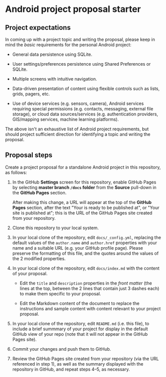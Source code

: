 # Android project proposal starter

## Project expectations

In coming up with a project topic and writing the proposal, please keep in mind the _basic_ requirements for the personal Android project:

* General data persistence using SQLite.

* User settings/preferences persistence using Shared Preferences or SQLite.

* Multiple screens with intuitive navigation.

* Data-driven presentation of content using flexible controls such as lists, grids, pagers, etc.

* Use of device services (e.g. sensors, camera), Android services requiring special permissions (e.g. contacts, messaging, external file storage), or cloud data sources/services (e.g. authentication providers, GIS/mapping services, machine learning platforms).

The above isn't an exhaustive list of Android project requirements, but should project sufficient direction for identifying a topic and writing the proposal.

## Proposal steps

Create a project proposal for a standalone Android project in this repository, as follows:

1. In the GitHub **Settings** screen for this repository, enable GitHub Pages by selecting **master branch `/docs` folder** from the **Source** pull-down in the **GitHub Pages** section.

    After making this change, a URL will appear at the top of the **GitHub Pages** section, after the text "Your is ready to be published at", or "Your site is published at"; this is the URL of the GitHub Pages site created from your repository.

2. Clone this repository to your local system.

3. In your local clone of the repository, edit `docs/_config.yml`, replacing the default values of the `author.name` and `author.href` properties with your name and a suitable URL (e.g. your GitHub profile page). Please preserve the formatting of this file, and the quotes around the values of the 2 modified properties. 

4. In your local clone of the repository, edit `docs/index.md` with the content of your proposal. 

    * Edit the `title` and `description` properties in the _front matter_ (the lines at the top, between the 2 lines that contain just 3 dashes each) to make them specific to your proposal.
    
    * Edit the Markdown content of the document to replace the instructions and sample content with content relevant to your project proposal.

5. In your local clone of the repository, edit `README.md` (i.e. this file), to include a brief summmary of your project for display in the default GitHub view of your repo (note that it will not appear in the GitHub Pages site). 

6. Commit your changes and push them to GitHub.

7. Review the GitHub Pages site created from your repository (via the URL referenced in step 1), as well as the summary displayed with the repository in GitHub, and repeat steps 4&ndash;5, as necessary.

